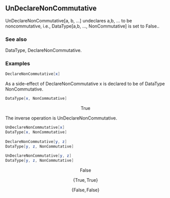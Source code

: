 ##  UnDeclareNonCommutative 

UnDeclareNonCommutative[a, b, ...] undeclares a,b, ... to be noncommutative, i.e., DataType[a,b, ..., NonCommutative] is set to False..

###  See also 

DataType, DeclareNonCommutative.

###  Examples 

```mathematica
DeclareNonCommutative[x]

```

As a side-effect of DeclareNonCommutative x is declared to be of DataType NonCommutative.

```mathematica
DataType[x, NonCommutative]
```

$$\text{True}$$

The inverse operation is UnDeclareNonCommutative.

```mathematica
UnDeclareNonCommutative[x]
DataType[x, NonCommutative] 
 
DeclareNonCommutative[y, z]
DataType[y, z, NonCommutative] 
 
UnDeclareNonCommutative[y, z]
DataType[y, z, NonCommutative]
```

$$\text{False}$$

$$\{\text{True},\text{True}\}$$

$$\{\text{False},\text{False}\}$$
